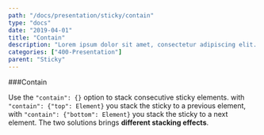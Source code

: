 ```yaml
---
path: "/docs/presentation/sticky/contain"
type: "docs"
date: "2019-04-01"
title: "Contain"
description: "Lorem ipsum dolor sit amet, consectetur adipiscing elit. Nunc tempus laoreet leo sit amet iaculis."
categories: ["400-Presentation"]
parent: "Sticky"
---
```


###Contain

Use the `"contain": {}` option to stack consecutive sticky elements. with `"contain": {"top": Element}` you stack the sticky to a previous element, with `"contain": {"bottom": Element}` you stack the sticky to a next element. The two solutions brings **different stacking effects**.

<demo>
  <div class="demo_item" data-iframe="demos/docs/presentation/sticky/contain-top" data-name="top">
  </div>
  <div class="demo_item" data-iframe="demos/docs/presentation/sticky/contain-bottom" data-name="bottom">
  </div>
</demo>
